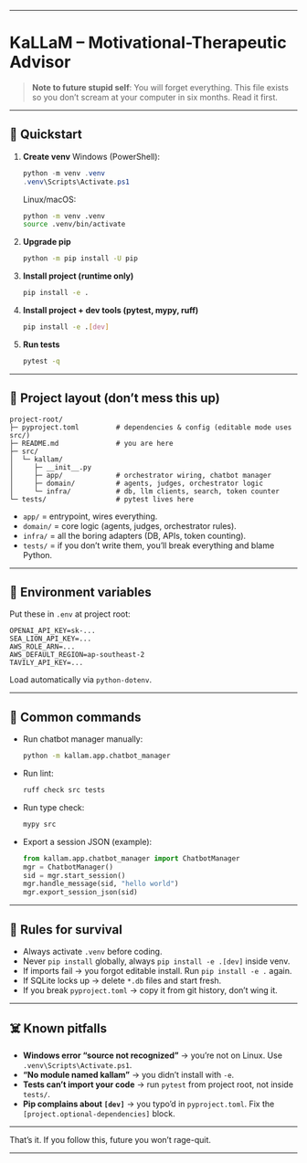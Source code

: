 
---

# KaLLaM – Motivational-Therapeutic Advisor

> **Note to future stupid self**: You will forget everything. This file exists so you don’t scream at your computer in six months. Read it first.

---

## 🚀 Quickstart

1. **Create venv**
   Windows (PowerShell):

   ```powershell
   python -m venv .venv
   .venv\Scripts\Activate.ps1
   ```

   Linux/macOS:

   ```bash
   python -m venv .venv
   source .venv/bin/activate
   ```

2. **Upgrade pip**

   ```bash
   python -m pip install -U pip
   ```

3. **Install project (runtime only)**

   ```bash
   pip install -e .
   ```

4. **Install project + dev tools (pytest, mypy, ruff)**

   ```bash
   pip install -e .[dev]
   ```

5. **Run tests**

   ```bash
   pytest -q
   ```

---

## 📂 Project layout (don’t mess this up)

```
project-root/
├─ pyproject.toml         # dependencies & config (editable mode uses src/)
├─ README.md              # you are here
├─ src/
│  └─ kallam/
│     ├─ __init__.py
│     ├─ app/             # orchestrator wiring, chatbot manager
│     ├─ domain/          # agents, judges, orchestrator logic
│     └─ infra/           # db, llm clients, search, token counter
└─ tests/                 # pytest lives here
```

* `app/` = entrypoint, wires everything.
* `domain/` = core logic (agents, judges, orchestrator rules).
* `infra/` = all the boring adapters (DB, APIs, token counting).
* `tests/` = if you don’t write them, you’ll break everything and blame Python.

---

## 🔑 Environment variables

Put these in `.env` at project root:

```
OPENAI_API_KEY=sk-...
SEA_LION_API_KEY=...
AWS_ROLE_ARN=...
AWS_DEFAULT_REGION=ap-southeast-2
TAVILY_API_KEY=...
```

Load automatically via `python-dotenv`.

---

## 🧪 Common commands

* Run chatbot manager manually:

  ```bash
  python -m kallam.app.chatbot_manager
  ```

* Run lint:

  ```bash
  ruff check src tests
  ```

* Run type check:

  ```bash
  mypy src
  ```

* Export a session JSON (example):

  ```python
  from kallam.app.chatbot_manager import ChatbotManager
  mgr = ChatbotManager()
  sid = mgr.start_session()
  mgr.handle_message(sid, "hello world")
  mgr.export_session_json(sid)
  ```

---

## 🧹 Rules for survival

* Always activate `.venv` before coding.
* Never `pip install` globally, always `pip install -e .[dev]` inside venv.
* If imports fail → you forgot editable install. Run `pip install -e .` again.
* If SQLite locks up → delete `*.db` files and start fresh.
* If you break `pyproject.toml` → copy it from git history, don’t wing it.

---

## ☠️ Known pitfalls

* **Windows error “source not recognized”** → you’re not on Linux. Use `.venv\Scripts\Activate.ps1`.
* **“No module named kallam”** → you didn’t install with `-e`.
* **Tests can’t import your code** → run `pytest` from project root, not inside `tests/`.
* **Pip complains about `[dev]`** → you typo’d in `pyproject.toml`. Fix the `[project.optional-dependencies]` block.

---

That’s it. If you follow this, future you won’t rage-quit.

---


